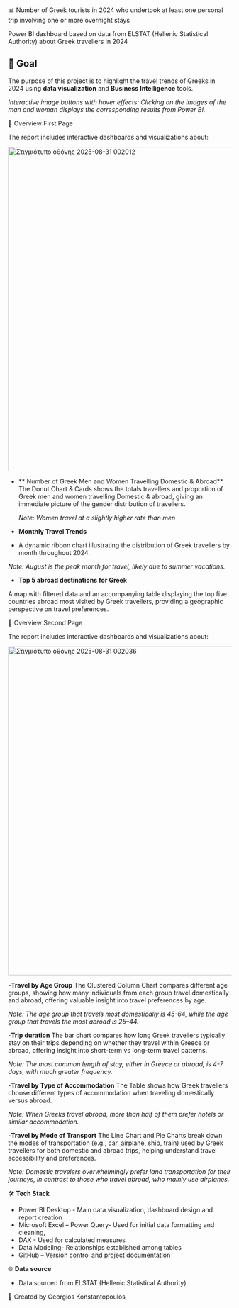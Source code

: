 📊 Number of Greek tourists in 2024 who undertook at least one personal trip involving one or more overnight stays

Power BI dashboard based on data from ELSTAT (Hellenic Statistical Authority) about Greek travellers in 2024

## 🎯 Goal
The purpose of this project is to highlight the travel trends of Greeks in 2024 using **data visualization** and **Business Intelligence** tools.  

*Interactive image buttons with hover effects: Clicking on the images of the man and woman displays the corresponding results from Power BI.*


🔎 Overview First Page

The report includes interactive dashboards and visualizations about:


<img width="1313" height="732" alt="Στιγμιότυπο οθόνης 2025-08-31 002012" src="https://github.com/user-attachments/assets/1fb281f6-e217-4f36-ad32-e501b4b5c743" />


- **	Number of Greek Men and Women Travelling Domestic & Abroad**
  The Donut Chart & Cards shows the totals travellers and proportion of Greek men and women travelling Domestic & abroad, giving an immediate picture of the gender distribution of travellers.
 	
 	 *Note: Women travel at a slightly higher rate than men*
 
-	**Monthly Travel Trends**

-	A dynamic ribbon chart illustrating the distribution of Greek travellers by month throughout 2024.
  
  *Note: August is the peak month for travel, likely due to summer vacations.*
 	
-	**Top 5 abroad destinations for Greek**
  
  A map with filtered data and an accompanying table displaying the top five countries abroad most visited by Greek travellers, providing a geographic perspective on travel preferences.


  

 🔎 Overview Second Page
 
 The report includes interactive dashboards and visualizations about:
 

 <img width="1316" height="742" alt="Στιγμιότυπο οθόνης 2025-08-31 002036" src="https://github.com/user-attachments/assets/66b2af88-4073-4ed9-a646-4d70cd670a24" />
 

 -**Travel by Age Group**
 The Clustered Column Chart compares different age groups, showing how many individuals from each group travel domestically and abroad, offering valuable insight into travel preferences by age.
 
 *Note: The age group that travels most domestically is 45-64, while the age group that travels the most abroad is 25–44.*
  
-**Trip duration**
The bar chart compares how long Greek travellers typically stay on their trips depending on whether they travel within Greece or abroad, offering insight into short-term vs long-term travel patterns.

*Note: The most common length of stay, either in Greece or abroad, is 4-7 days, with much greater frequency.*

-**Travel by Type of Accommodation**
The Table shows how Greek travellers choose different types of accommodation when traveling domestically versus abroad. 

*Note: When Greeks travel abroad, more than half of them prefer hotels or similar accommodation.*

-**Travel by Mode of Transport**
The Line Chart and Pie Charts break down the modes of transportation (e.g., car, airplane, ship, train) used by Greek travellers for both domestic and abroad trips, helping understand travel accessibility and preferences.

*Note: Domestic travelers overwhelmingly prefer land transportation for their journeys, in contrast to those who travel abroad, who mainly use airplanes.*

🛠️ **Tech Stack**

- Power BI Desktop - Main data visualization, dashboard design and report creation
- Microsoft Excel – Power Query- Used for initial data formatting and cleaning,
- DAX - Used for calculated measures
- Data Modeling- Relationships established among tables 
- GitHub – Version control and project documentation

🌐 **Data source** 
- Data sourced from ELSTAT (Hellenic Statistical Authority).

👤 Created by Georgios Konstantopoulos


















